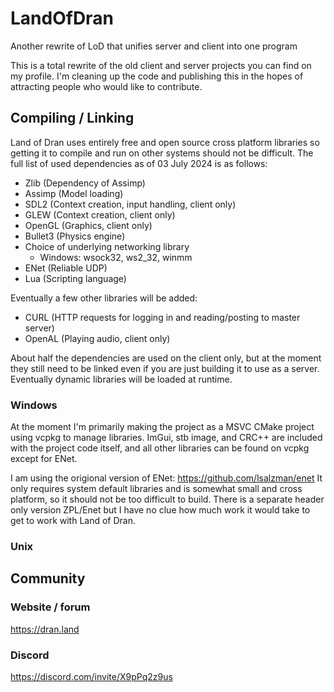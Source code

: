 # LandOfDran
 Another rewrite of LoD that unifies server and client into one program
 
 This is a total rewrite of the old client and server projects you can find on my profile.
 I'm cleaning up the code and publishing this in the hopes of attracting people who would like to contribute.

## Compiling / Linking

Land of Dran uses entirely free and open source cross platform libraries so getting it to compile and run on other systems should not be difficult. The full list of used dependencies as of 03 July 2024 is as follows:

* Zlib     (Dependency of Assimp)
* Assimp   (Model loading)
* SDL2     (Context creation, input handling, client only)
* GLEW     (Context creation, client only)
* OpenGL   (Graphics, client only)
* Bullet3  (Physics engine)
* Choice of underlying networking library
  * Windows: wsock32, ws2_32, winmm
* ENet     (Reliable UDP)
* Lua      (Scripting language)

Eventually a few other libraries will be added:

* CURL     (HTTP requests for logging in and reading/posting to master server)
* OpenAL   (Playing audio, client only)

About half the dependencies are used on the client only, but at the moment they still need to be linked even if you are just building it to use as a server. Eventually dynamic libraries will be loaded at runtime.

### Windows

At the moment I'm primarily making the project as a MSVC CMake project using vcpkg to manage libraries. ImGui, stb image, and CRC++ are included with the project code itself, and all other libraries can be found on vcpkg except for ENet. 

I am using the origional version of ENet: 
https://github.com/lsalzman/enet 
It only requires system default libraries and is somewhat small and cross platform, so it should not be too difficult to build. There is a separate header only version ZPL/Enet but I have no clue how much work it would take to get to work with Land of Dran.

### Unix

## Community

### Website / forum

https://dran.land

### Discord

https://discord.com/invite/X9pPq2z9us
